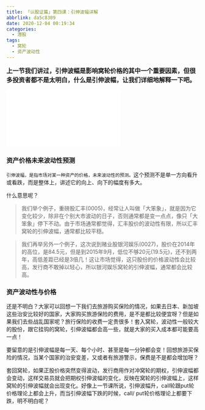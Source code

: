 ```yaml
---
title: 「认股证篇」第四课：引伸波幅详解
abbrlink: da5c8309
date: 2020-12-04 00:19:34
categories:
  - 港股
tags:
  - 窝轮
  - 资产波动性
---
```


<b><font size=3>上一节我们讲过，引伸波幅是影响窝轮价格的其中一个重要因素，但很多投资者都不是太明白，什么是引伸波幅，让我们详细地解释一下吧。</font></b>

<div class="bilibili">
    <iframe src="//player.bilibili.com/player.html?aid=842844067&bvid=BV1r54y1z7TE&cid=258320996&page=1" scrolling="no" border="0" frameborder="no" framespacing="0" allowfullscreen="true"> </iframe>
</div>

### 资产价格未来波动性预测

`引伸波幅，是指市场对某一种资产的价格，未来波动性的预测。`这个预测不是单一方向看升或看跌，而是整体上，讲述它的向上、向下的幅度有多大。


什么意思呢？
> 我们举个例子，重磅股汇丰(0005)，经常让人叫做「大笨象」，就是因为它变化较少，除非在个别大市波动的日子，否则通常都是变一点点，像只「大笨象」停下不动。由于市场通常都觉得，汇丰股价的波动性有限，所以汇丰窝轮的引伸波幅，通常都比较平穏。


> 我们再举另外一个例子，这次说到赌业股银河娱乐(0027)，股价在2014年的高位，是84.5元，但是到2015年9月，低位不够20元(19.5元)，还不到两年，高低差距已经是3倍几！这让市场觉得，这只股份的价格波动性会比较高，发行商不敢掉以轻心，所以银河娱乐窝轮的引伸波幅，通常都会比较高。

### 资产波动性与价格

还是不明白？大家可以回想一下我们去旅游购买保险的情况，如果去日本、新加坡这些治安比较好的国家，大家购买旅游保险的费用，是不是都比较便宜呀？但是如果我们去些战乱国家呢？旅行保险的收费一定贵很多！套入窝轮，波动性一般较大的股份，跟它挂钩的窝轮，引伸波幅都会高一些，就是大家的买入成本都可能要高一点！

要留意的是引伸波幅是每一天、每个小时、甚至是每一分钟都会变！回想旅游买保险的情况，当某个国家的治安变差，又或者有旅游警示，保费是不是都会增加呀？

套回窝轮，如果正股价格突然变得波动，发行商用作对冲窝轮的期权，引伸波幅都会变动，这样交易员就会把期权引伸波幅的变化，反映在窝轮的引伸波幅上，这样窝轮的引伸波幅就会出现变化。好像上一节课所说，引伸波幅升，call轮跟put轮价格理论上都会上升，而当引伸波幅下跌的时候，call/ put轮价格理论上都要下跌，明不明白呢？


